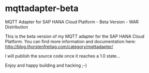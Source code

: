 # mqttadapter-beta
MQTT Adapter for SAP HANA Cloud Platform - Beta Version - WAR Distribution

This is the beta version of my MQTT adapter for the SAP HANA Cloud Platform. You can find more information and documentation here: http://blog.thorstenfreitag.com/category/mqttadapter/

I will publish the source code once it reaches a 1.0 state…

Enjoy and happy building and hacking ;-)
